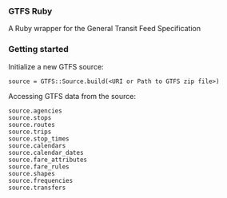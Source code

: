 ### GTFS Ruby

A Ruby wrapper for the General Transit Feed Specification

### Getting started

Initialize a new GTFS source:

    source = GTFS::Source.build(<URI or Path to GTFS zip file>)

Accessing GTFS data from the source:

    source.agencies
    source.stops
    source.routes
    source.trips
    source.stop_times
    source.calendars
    source.calendar_dates
    source.fare_attributes
    source.fare_rules
    source.shapes
    source.frequencies
    source.transfers
